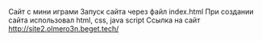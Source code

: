 Сайт с мини играми
Запуск сайта через файл index.html
При создании сайта использовал html, css, java script
Ссылка на сайт http://site2.olmero3n.beget.tech/
